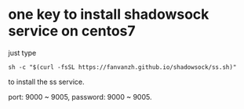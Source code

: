# one key to install shadowsock service on centos7

just type 
```
sh -c "$(curl -fsSL https://fanvanzh.github.io/shadowsock/ss.sh)"
```
to install the ss service.

port: 9000 ~ 9005, password: 9000 ~ 9005.
